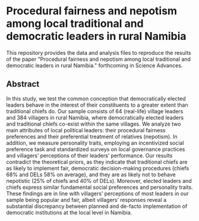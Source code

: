 # Procedural fairness and nepotism among local traditional and democratic leaders in rural Namibia
This repository provides the data and analysis files to reproduce the results of the paper "Procedural fairness and nepotism among local traditional and democratic leaders in rural Namibia." forthcoming in Science Advances.

## Abstract
In this study, we test the common conception that democratically elected leaders behave in the interest of their constituents to a greater extent than traditional chiefs do. Our sample consists of 64 (real-life) village leaders and 384 villagers in rural Namibia, where democratically elected leaders and traditional chiefs co-exist within the same villages. We analyze two main attributes of local political leaders: their procedural fairness preferences and their preferential treatment of relatives (nepotism). In addition, we measure personality traits, employing an incentivized social preference task and standardized surveys on local governance practices and villagers’ perceptions of their leaders’ performance. Our results contradict the theoretical priors, as they indicate that traditional chiefs are as likely to implement fair, democratic decision-making procedures (chiefs 68% and DELs 58% on average), and they are as likely not to behave nepotistic (25% of chiefs and 40% of DELs). Moreover, elected leaders and chiefs express similar fundamental social preferences and personality traits. These findings are in line with villagers’ perceptions of most leaders in our sample being popular and fair, albeit villagers’ responses reveal a substantial discrepancy between planned and de-facto implementation of democratic institutions at the local level in Namibia.
